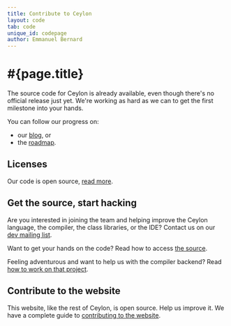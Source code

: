 ```yaml
---
title: Contribute to Ceylon  
layout: code
tab: code
unique_id: codepage
author: Emmanuel Bernard
---
```

# #{page.title}

The source code for Ceylon is already available, even though there's no 
official release just yet. We're working as hard as we can to get the first 
milestone into your hands.

You can follow our progress on:

* our [blog](/blog), or
* the [roadmap](/documentation/roadmap).

## Licenses

Our code is open source, [read more](licenses).

## Get the source, start hacking

Are you interested in joining the team and helping improve the Ceylon language, 
the compiler, the class libraries, or the IDE? 
Contact us on our [dev mailing list](http://groups.google.com/group/ceylon-dev).

Want to get your hands on the code? Read how to access [the source](source).

Feeling adventurous and want to help us with the compiler backend? Read 
[how to work on that project](contribute).

## Contribute to the website

This website, like the rest of Ceylon, is open source. Help us improve it.
We have a complete guide to [contributing to the website](/code/website).
